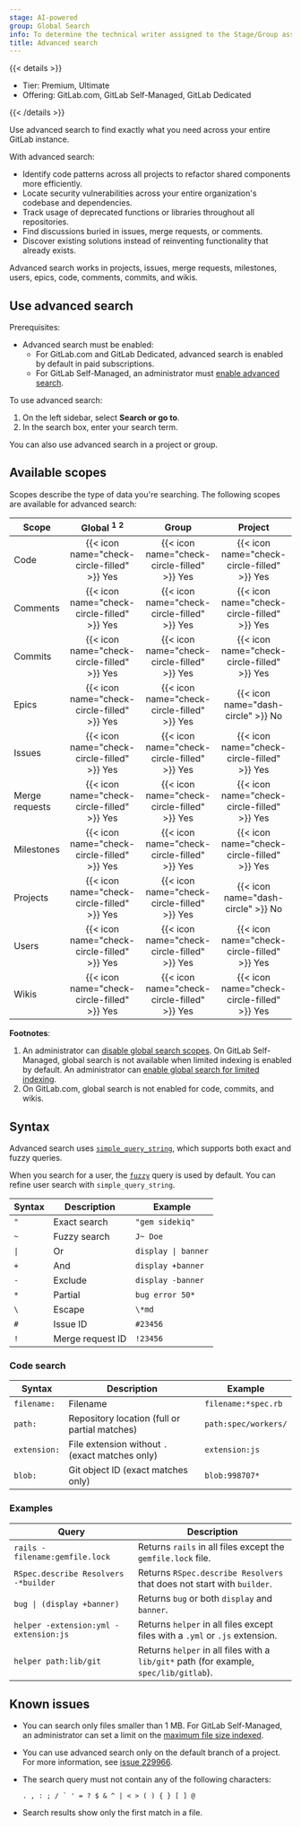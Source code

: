 ```yaml
---
stage: AI-powered
group: Global Search
info: To determine the technical writer assigned to the Stage/Group associated with this page, see https://handbook.gitlab.com/handbook/product/ux/technical-writing/#assignments
title: Advanced search
---
```


{{< details >}}

- Tier: Premium, Ultimate
- Offering: GitLab.com, GitLab Self-Managed, GitLab Dedicated

{{< /details >}}

Use advanced search to find exactly what you need across your entire GitLab instance.

With advanced search:

- Identify code patterns across all projects to refactor shared components more efficiently.
- Locate security vulnerabilities across your entire organization's codebase and dependencies.
- Track usage of deprecated functions or libraries throughout all repositories.
- Find discussions buried in issues, merge requests, or comments.
- Discover existing solutions instead of reinventing functionality that already exists.

Advanced search works in projects, issues, merge requests, milestones,
users, epics, code, comments, commits, and wikis.

## Use advanced search

Prerequisites:

- Advanced search must be enabled:
  - For GitLab.com and GitLab Dedicated, advanced search is
    enabled by default in paid subscriptions.
  - For GitLab Self-Managed, an administrator must
    [enable advanced search](../../integration/advanced_search/elasticsearch.md#enable-advanced-search).

To use advanced search:

1. On the left sidebar, select **Search or go to**.
1. In the search box, enter your search term.

You can also use advanced search in a project or group.

## Available scopes

Scopes describe the type of data you're searching.
The following scopes are available for advanced search:

| Scope          | Global <sup>1</sup> <sup>2</sup>            | Group                                       | Project |
|----------------|:-------------------------------------------:|:-------------------------------------------:|:-------:|
| Code           | {{< icon name="check-circle-filled" >}} Yes | {{< icon name="check-circle-filled" >}} Yes | {{< icon name="check-circle-filled" >}} Yes |
| Comments       | {{< icon name="check-circle-filled" >}} Yes | {{< icon name="check-circle-filled" >}} Yes | {{< icon name="check-circle-filled" >}} Yes |
| Commits        | {{< icon name="check-circle-filled" >}} Yes | {{< icon name="check-circle-filled" >}} Yes | {{< icon name="check-circle-filled" >}} Yes |
| Epics          | {{< icon name="check-circle-filled" >}} Yes | {{< icon name="check-circle-filled" >}} Yes | {{< icon name="dash-circle" >}} No |
| Issues         | {{< icon name="check-circle-filled" >}} Yes | {{< icon name="check-circle-filled" >}} Yes | {{< icon name="check-circle-filled" >}} Yes |
| Merge requests | {{< icon name="check-circle-filled" >}} Yes | {{< icon name="check-circle-filled" >}} Yes | {{< icon name="check-circle-filled" >}} Yes |
| Milestones     | {{< icon name="check-circle-filled" >}} Yes | {{< icon name="check-circle-filled" >}} Yes | {{< icon name="check-circle-filled" >}} Yes |
| Projects       | {{< icon name="check-circle-filled" >}} Yes | {{< icon name="check-circle-filled" >}} Yes | {{< icon name="dash-circle" >}} No |
| Users          | {{< icon name="check-circle-filled" >}} Yes | {{< icon name="check-circle-filled" >}} Yes | {{< icon name="check-circle-filled" >}} Yes |
| Wikis          | {{< icon name="check-circle-filled" >}} Yes | {{< icon name="check-circle-filled" >}} Yes | {{< icon name="check-circle-filled" >}} Yes |

**Footnotes**:

1. An administrator can [disable global search scopes](_index.md#disable-global-search-scopes).
   On GitLab Self-Managed, global search is not available when limited indexing is enabled by default.
   An administrator can [enable global search for limited indexing](../../integration/advanced_search/elasticsearch.md#indexed-namespaces).
1. On GitLab.com, global search is not enabled for code, commits, and wikis.

## Syntax

<!-- Remember to also update the tables in `doc/drawers/advanced_search_syntax.md` -->

Advanced search uses [`simple_query_string`](https://www.elastic.co/guide/en/elasticsearch/reference/current/query-dsl-simple-query-string-query.html),
which supports both exact and fuzzy queries.

When you search for a user, the [`fuzzy`](https://www.elastic.co/guide/en/elasticsearch/reference/current/query-dsl-fuzzy-query.html) query is used by default.
You can refine user search with `simple_query_string`.

| Syntax              | Description      | Example |
|---------------------|------------------|---------|
| `"`                 | Exact search     | `"gem sidekiq"` |
| `~`                 | Fuzzy search     | `J~ Doe` |
| `\|`                | Or               | `display \| banner` |
| `+`                 | And              | `display +banner` |
| `-`                 | Exclude          | `display -banner` |
| `*`                 | Partial          | `bug error 50*` |
| ` \ `               | Escape           | `\*md` |
| `#`                 | Issue ID         | `#23456` |
| `!`                 | Merge request ID | `!23456` |

### Code search

| Syntax       | Description                                     | Example |
|--------------|-------------------------------------------------|---------|
| `filename:`  | Filename                                        | `filename:*spec.rb` |
| `path:`      | Repository location (full or partial matches)   | `path:spec/workers/` |
| `extension:` | File extension without `.` (exact matches only) | `extension:js` |
| `blob:`      | Git object ID (exact matches only)              | `blob:998707*` |

### Examples

<!-- markdownlint-disable MD044 -->

| Query                                 | Description |
|---------------------------------------|-------------|
| `rails -filename:gemfile.lock`        | Returns `rails` in all files except the `gemfile.lock` file. |
| `RSpec.describe Resolvers -*builder`  | Returns `RSpec.describe Resolvers` that does not start with `builder`. |
| `bug \| (display +banner)`            | Returns `bug` or both `display` and `banner`. |
| `helper -extension:yml -extension:js` | Returns `helper` in all files except files with a `.yml` or `.js` extension. |
| `helper path:lib/git`                 | Returns `helper` in all files with a `lib/git*` path (for example, `spec/lib/gitlab`). |

<!-- markdownlint-enable MD044 -->

## Known issues

- You can search only files smaller than 1 MB.
  For GitLab Self-Managed, an administrator can set a limit on the
  [maximum file size indexed](../../administration/instance_limits.md#maximum-file-size-indexed).
- You can use advanced search only on the default branch of a project.
  For more information, see [issue 229966](https://gitlab.com/gitlab-org/gitlab/-/issues/229966).
- The search query must not contain any of the following characters:

  ```plaintext
  . , : ; / ` ' = ? $ & ^ | < > ( ) { } [ ] @
  ```

- Search results show only the first match in a file.
